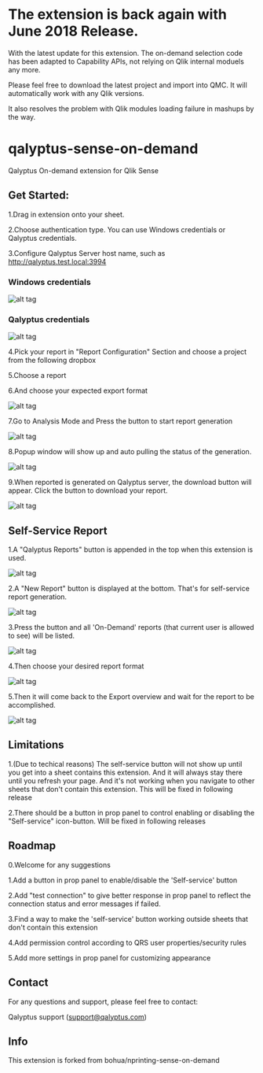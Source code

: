 # The extension is back again with June 2018 Release. 
With the latest update for this extension. The on-demand selection code has been adapted to Capability APIs, not relying on Qlik internal moduels any more.

Please feel free to download the latest project and import into QMC. It will automatically work with any Qlik versions.

It also resolves the problem with Qlik modules loading failure in mashups by the way. 

# qalyptus-sense-on-demand
Qalyptus On-demand extension for Qlik Sense

## Get Started:

1.Drag in extension onto your sheet.

2.Choose authentication type. You can use Windows credentials or Qalyptus credentials.

3.Configure Qalyptus Server host name, such as http://qalyptus.test.local:3994

### Windows credentials
![alt tag](https://github.com/qalyptus/qalyptus-sense-on-demand/blob/master/tutorial/1-1.png)

###  Qalyptus credentials
![alt tag](https://github.com/qalyptus/qalyptus-sense-on-demand/blob/master/tutorial/1-1-2.png)

4.Pick your report in "Report Configuration" Section and choose a project from the following dropbox

5.Choose a report

6.And choose your expected export format

![alt tag](https://github.com/qalyptus/qalyptus-sense-on-demand/blob/master/tutorial/1-2.png)

7.Go to Analysis Mode and Press the button to start report generation

![alt tag](https://github.com/qalyptus/qalyptus-sense-on-demand/blob/master/tutorial/1-3.png)

8.Popup window will show up and auto pulling the status of the generation.

![alt tag](https://github.com/qalyptus/qalyptus-sense-on-demand/blob/master/tutorial/1-4.png)

9.When reported is generated on Qalyptus server, the download button will appear. Click the button to download your report.

![alt tag](https://github.com/qalyptus/qalyptus-sense-on-demand/blob/master/tutorial/1-5.png)

## Self-Service Report

1.A "Qalyptus Reports" button is appended in the top when this extension is used. 

![alt tag](https://github.com/qalyptus/qalyptus-sense-on-demand/blob/master/tutorial/2-1.png)

2.A "New Report" button is displayed at the bottom. That's for self-service report generation.

![alt tag](https://github.com/qalyptus/qalyptus-sense-on-demand/blob/master/tutorial/2-2.png)

3.Press the button and all 'On-Demand' reports (that current user is allowed to see) will be listed.

![alt tag](https://github.com/qalyptus/qalyptus-sense-on-demand/blob/master/tutorial/2-3.png)

4.Then choose your desired report format

![alt tag](https://github.com/qalyptus/qalyptus-sense-on-demand/blob/master/tutorial/2-4.png)

5.Then it will come back to the Export overview and wait for the report to be accomplished.

![alt tag](https://github.com/qalyptus/qalyptus-sense-on-demand/blob/master/tutorial/2-5.png)

## Limitations
1.(Due to techical reasons) The self-service button will not show up until you get into a sheet contains this extension. And it will always stay there until you refresh your page. And it's not working when you navigate to other sheets that don't contain this extension. This will be fixed in following release

2.There should be a button in prop panel to control enabling or disabling the "Self-service" icon-button. Will be fixed in following releases

## Roadmap

0.Welcome for any suggestions

1.Add a button in prop panel to enable/disable the 'Self-service' button

2.Add "test connection" to give better response in prop panel to reflect the connection status and error messages if failed.

3.Find a way to make the 'self-service' button working outside sheets that don't contain this extension

4.Add permission control according to QRS user properties/security rules

5.Add more settings in prop panel for customizing appearance

## Contact

For any questions and support, please feel free to contact:

Qalyptus support (support@qalyptus.com)

## Info
This extension is forked from bohua/nprinting-sense-on-demand 
